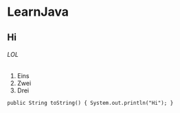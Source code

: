 # LearnJava

## Hi
###### LOL

1. Eins
2. Zwei
3. Drei

`public String toString() {
System.out.println("Hi");
}`
